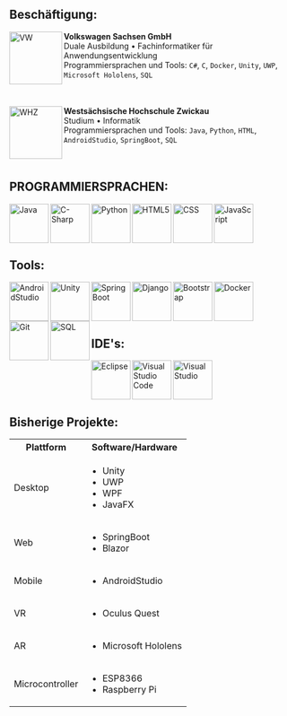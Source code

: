 <h2>
Beschäftigung:
</h2>

[<img align="left" height="94px" width="94px" alt="VW" src="https://user-images.githubusercontent.com/20931258/131373296-aa8ced38-05e9-43a8-9df2-e7ed03c3143f.jpg"/>](https://www.volkswagen-sachsen.de/de.html)

**Volkswagen Sachsen GmbH** \
Duale Ausbildung • Fachinformatiker für Anwendungsentwicklung \
Programmiersprachen und Tools: `C#`, `C`, `Docker`, `Unity`, `UWP`, `Microsoft Hololens`, `SQL`\
<br/>
<br/>

[<img align="left" height="94px" width="94px" alt="WHZ" src="https://user-images.githubusercontent.com/20931258/131372847-94b32cb4-293a-49d8-b891-1c1cd6d2fffd.jpg"/>](https://www.fh-zwickau.de/)

**Westsächsische Hochschule Zwickau** \
Studium • Informatik \
Programmiersprachen und Tools: `Java`, `Python`, `HTML`, `AndroidStudio`, `SpringBoot`, `SQL`\
<br/>
<br/>



<h2>
PROGRAMMIERSPRACHEN:
</h2>

<img align="left" alt="Java" width="70px" src="https://user-images.githubusercontent.com/20931258/131356512-4db2afd5-d908-47e0-b781-e5548db2c214.png" />

<img align="left" alt="C-Sharp" width="70px" src="https://user-images.githubusercontent.com/20931258/131356676-670bc934-3ec1-430f-ba67-3d9293b9d2ab.png" />

<img align="left" alt="Python" width="70px" src="https://user-images.githubusercontent.com/20931258/131356722-a578b40e-8ab0-4d41-bc2c-5a56bdc23ade.png" />

<img align="left" alt="HTML5" width="70px" src="https://user-images.githubusercontent.com/20931258/131356816-76ab125a-0b83-4cca-a3ea-520d63b439f3.png" />

<img align="left" alt="CSS" width="70px" src="https://user-images.githubusercontent.com/20931258/131383145-414527ff-d84d-400c-ab9e-299347a0b0bb.png" />

<img align="left" alt="JavaScript" width="70px" src="https://user-images.githubusercontent.com/20931258/132023942-98b45c77-a92e-426a-94bc-86705a776041.png" />

<br /><br />
<br /><br />

<h2>
Tools:
</h2>

<img align="left" alt="AndroidStudio" width="70px" src="https://user-images.githubusercontent.com/20931258/131357074-63df6ac7-6b66-4f0e-8a55-b6db31103ed8.png" />

<img align="left" alt="Unity" width="70px" src="https://user-images.githubusercontent.com/20931258/131357190-37d75dc2-305d-47eb-bdc1-313943454243.png" />

<img align="left" alt="SpringBoot" width="70px" src="https://user-images.githubusercontent.com/20931258/131357312-0905256c-158e-46cf-b344-e45391ce428a.png" />

<img align="left" alt="Django" width="70px" src="https://user-images.githubusercontent.com/20931258/132024071-5a7a724e-4a94-4f76-b7f0-f773e8f21781.png" />

<img align="left" alt="Bootstrap" width="70px" src="https://user-images.githubusercontent.com/20931258/131357628-36633d2c-c99c-4a17-b548-d06a3bd7a62e.png" />

<img align="left" alt="Docker" width="70px" src="https://user-images.githubusercontent.com/20931258/131357714-af4e9a2e-10e3-4289-8ef9-3d835b8fbaf2.png" />

<img align="left" alt="Git" width="70px" src="https://user-images.githubusercontent.com/20931258/131357774-1892edb9-3fee-4d60-9d40-2d6cc6f33de3.png" />

<img align="left" alt="SQL" width="70px" src="https://user-images.githubusercontent.com/20931258/131357843-e7b92c7c-97d4-4f21-aae4-bb76b0fa5bcf.png" />

<br /><br />
<br /><br />

<h2>
IDE's:
</h2>

<img align="left" alt="Eclipse" width="70px" src="https://user-images.githubusercontent.com/20931258/131357944-f1e7aaca-d8c7-47bb-aa3e-2bbafc8d6346.png" />

<img align="left" alt="Visual Studio Code" width="70px" src="https://user-images.githubusercontent.com/20931258/131358001-ae2e9c79-2522-4dbb-9244-dce35da65a6c.png" />

<img align="left" alt="Visual Studio" width="70px" src="https://user-images.githubusercontent.com/20931258/131358034-a92dec4d-3d85-4a3c-bca5-995423470c9f.png" />

<br /><br />
<br /><br />

<h2>
Bisherige Projekte:
</h2>


<table>
  <tbody>
    <tr>
      <th align="center">Plattform</th>
      <th>Software/Hardware</th>
    </tr>
    <tr>
      <td>Desktop</td>
      <td>
       <ul>
          <li>Unity</li>
          <li>UWP</li>
          <li>WPF</li>
          <li>JavaFX</li>    
        </ul> 
      </td>
    </tr>
    <tr>
      <td>Web</td>
      <td>
       <ul>
          <li>SpringBoot</li>
          <li>Blazor</li>  
        </ul> 
      </td>
    </tr>
    <tr>
      <td>Mobile</td>
      <td>
       <ul>
          <li>AndroidStudio</li>
        </ul> 
      </td>
    </tr>
    <tr>
      <td>VR</td>
      <td>
       <ul>
          <li>Oculus Quest</li>
        </ul> 
      </td>
    </tr>
   <tr>
      <td>AR</td>
      <td>
       <ul>
          <li>Microsoft Hololens</li>
        </ul> 
      </td>
    </tr>
   <tr>
      <td>Microcontroller</td>
      <td>
       <ul>
          <li>ESP8366</li>
          <li>Raspberry Pi</li>
        </ul> 
      </td>
    </tr>
  </tbody>
</table>
